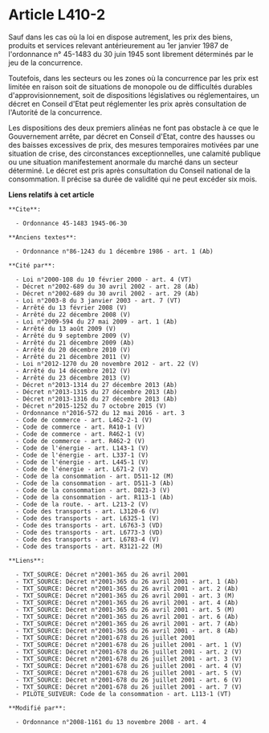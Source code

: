 # Article L410-2

Sauf dans les cas où la loi en dispose autrement, les prix des biens, produits et services relevant antérieurement au 1er
janvier 1987 de l'ordonnance n° 45-1483 du 30 juin 1945 sont librement déterminés par le jeu de la concurrence.

Toutefois, dans les secteurs ou les zones où la concurrence par les prix est limitée en raison soit de situations de monopole
ou de difficultés durables d'approvisionnement, soit de dispositions législatives ou réglementaires, un décret en Conseil
d'Etat peut réglementer les prix après consultation de l'Autorité de la concurrence.

Les dispositions des deux premiers alinéas ne font pas obstacle à ce que le Gouvernement arrête, par décret en Conseil
d'Etat, contre des hausses ou des baisses excessives de prix, des mesures temporaires motivées par une situation de crise,
des circonstances exceptionnelles, une calamité publique ou une situation manifestement anormale du marché dans un secteur
déterminé. Le décret est pris après consultation du Conseil national de la consommation. Il précise sa durée de validité qui
ne peut excéder six mois.

**Liens relatifs à cet article**

	**Cite**:

	  - Ordonnance 45-1483 1945-06-30

	**Anciens textes**:

	  - Ordonnance n°86-1243 du 1 décembre 1986 - art. 1 (Ab)

	**Cité par**:

	  - Loi n°2000-108 du 10 février 2000 - art. 4 (VT)
	  - Décret n°2002-689 du 30 avril 2002 - art. 28 (Ab)
	  - Décret n°2002-689 du 30 avril 2002 - art. 29 (Ab)
	  - Loi n°2003-8 du 3 janvier 2003 - art. 7 (VT)
	  - Arrêté du 13 février 2008 (V)
	  - Arrêté du 22 décembre 2008 (V)
	  - Loi n°2009-594 du 27 mai 2009 - art. 1 (Ab)
	  - Arrêté du 13 août 2009 (V)
	  - Arrêté du 9 septembre 2009 (V)
	  - Arrêté du 21 décembre 2009 (Ab)
	  - Arrêté du 20 décembre 2010 (V)
	  - Arrêté du 21 décembre 2011 (V)
	  - Loi n°2012-1270 du 20 novembre 2012 - art. 22 (V)
	  - Arrêté du 14 décembre 2012 (V)
	  - Arrêté du 23 décembre 2013 (V)
	  - Décret n°2013-1314 du 27 décembre 2013 (Ab)
	  - Décret n°2013-1315 du 27 décembre 2013 (Ab)
	  - Décret n°2013-1316 du 27 décembre 2013 (Ab)
	  - Décret n°2015-1252 du 7 octobre 2015 (V)
	  - Ordonnance n°2016-572 du 12 mai 2016 - art. 3
	  - Code de commerce - art. L462-2-1 (V)
	  - Code de commerce - art. R410-1 (V)
	  - Code de commerce - art. R462-1 (V)
	  - Code de commerce - art. R462-2 (V)
	  - Code de l'énergie - art. L143-1 (V)
	  - Code de l'énergie - art. L337-1 (V)
	  - Code de l'énergie - art. L445-1 (V)
	  - Code de l'énergie - art. L671-2 (V)
	  - Code de la consommation - art. D511-12 (M)
	  - Code de la consommation - art. D511-3 (Ab)
	  - Code de la consommation - art. D821-3 (V)
	  - Code de la consommation - art. R113-1 (Ab)
	  - Code de la route. - art. L213-2 (V)
	  - Code des transports - art. L3120-6 (V)
	  - Code des transports - art. L6325-1 (V)
	  - Code des transports - art. L6763-3 (VD)
	  - Code des transports - art. L6773-3 (VD)
	  - Code des transports - art. L6783-4 (V)
	  - Code des transports - art. R3121-22 (M)

	**Liens**:

	  - TXT_SOURCE: Décret n°2001-365 du 26 avril 2001
	  - TXT_SOURCE: Décret n°2001-365 du 26 avril 2001 - art. 1 (Ab)
	  - TXT_SOURCE: Décret n°2001-365 du 26 avril 2001 - art. 2 (Ab)
	  - TXT_SOURCE: Décret n°2001-365 du 26 avril 2001 - art. 3 (M)
	  - TXT_SOURCE: Décret n°2001-365 du 26 avril 2001 - art. 4 (Ab)
	  - TXT_SOURCE: Décret n°2001-365 du 26 avril 2001 - art. 5 (M)
	  - TXT_SOURCE: Décret n°2001-365 du 26 avril 2001 - art. 6 (Ab)
	  - TXT_SOURCE: Décret n°2001-365 du 26 avril 2001 - art. 7 (Ab)
	  - TXT_SOURCE: Décret n°2001-365 du 26 avril 2001 - art. 8 (Ab)
	  - TXT_SOURCE: Décret n°2001-678 du 26 juillet 2001
	  - TXT_SOURCE: Décret n°2001-678 du 26 juillet 2001 - art. 1 (V)
	  - TXT_SOURCE: Décret n°2001-678 du 26 juillet 2001 - art. 2 (V)
	  - TXT_SOURCE: Décret n°2001-678 du 26 juillet 2001 - art. 3 (V)
	  - TXT_SOURCE: Décret n°2001-678 du 26 juillet 2001 - art. 4 (V)
	  - TXT_SOURCE: Décret n°2001-678 du 26 juillet 2001 - art. 5 (V)
	  - TXT_SOURCE: Décret n°2001-678 du 26 juillet 2001 - art. 6 (V)
	  - TXT_SOURCE: Décret n°2001-678 du 26 juillet 2001 - art. 7 (V)
	  - PILOTE_SUIVEUR: Code de la consommation - art. L113-1 (VT)

	**Modifié par**:

	  - Ordonnance n°2008-1161 du 13 novembre 2008 - art. 4

